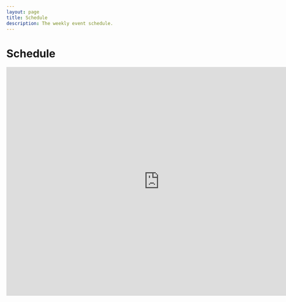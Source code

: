 ```yaml
---
layout: page
title: Schedule
description: The weekly event schedule.
---
```


# Schedule

<iframe src="https://calendar.google.com/calendar/embed?src=c_5a01a6548bb14609a341592a2caf0d7763683743533976ab20e459c0e6490ccd%40group.calendar.google.com&ctz=America%2FChicago&color=%23039BE5&color=%2333B679&color=%23AD1457&color=%230B8043&mode=WEEK" style="border: 0" width="800" height="600" frameborder="0" scrolling="no"></iframe>
